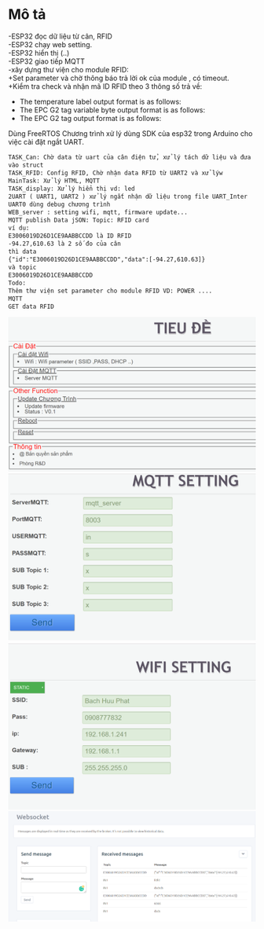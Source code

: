 # Mô tả
-ESP32 đọc dữ liệu từ cân, RFID    
-ESP32 chạy web setting.   
-ESP32 hiển thị (..)   
-ESP32 giao tiếp MQTT   
-xây dựng thư viện cho module RFID:   
+Set parameter và chờ thông báo trả lời ok của module , có timeout.   
+Kiểm tra check và nhận mã ID RFID theo 3 thông số trả về:

- The temperature label output format is as follows:
- The EPC G2 tag variable byte output format is as follows:
- The EPC G2 tag output format is as follows:

Dùng FreeRTOS
Chương trình xử lý dùng SDK của esp32 trong Arduino cho việc cài đặt ngắt UART.
  
```
TASK_Can: Chờ data từ uart của cân điện tử, xử lý tách dữ liệu và đưa vào struct
TASK_RFID: Config RFID, Chờ nhận data RFID từ UART2 và xử lýw
MainTask: Xử lý HTML, MQTT
TASK_display: Xử lý hiển thị vd: led
2UART ( UART1, UART2 ) xử lý ngắt nhận dữ liệu trong file UART_Inter
UART0 dùng debug chương trình
WEB_server : setting wifi, mqtt, firmware update...
MQTT publish Data jSON: Topic: RFID card
ví dụ:
E3006019D26D1CE9AABBCCDD là ID RFID
-94.27,610.63 là 2 số đo của cân
thì data
{"id":"E3006019D26D1CE9AABBCCDD","data":[-94.27,610.63]}
và topic
E3006019D26D1CE9AABBCCDD
Todo:
Thêm thư viện set parameter cho module RFID VD: POWER ....
MQTT 
GET data RFID
```
![alt text](https://github.com/annhan/CMA_1/blob/master/imgae/main.png)
![alt text](https://github.com/annhan/CMA_1/blob/master/imgae/mqtt.png)
![alt text](https://github.com/annhan/CMA_1/blob/master/imgae/wifi.png)
![alt text](https://github.com/annhan/CMA_1/blob/master/imgae/mqtt_web.png)